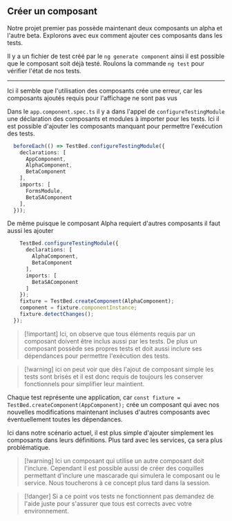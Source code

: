## Créer un composant

Notre projet premier pas possède maintenant deux composants un alpha et l'autre beta. Explorons avec eux comment ajouter ces composants dans les tests.

Il y a un fichier de test créé par le `ng generate component` ainsi il est possible que le composant soit déjà testé. Roulons la commande `ng test` pour vérifier l'état de nos tests.

---

Ici il semble que l'utilisation des composants crée une erreur, car les composants ajoutés requis pour l'affichage ne sont pas vus

Dans le `app.component.spec.ts` il y a dans l'appel de `configureTestingModule` une déclaration des composants et modules à importer pour les tests. Ici il est possible d'ajouter les composants manquant pour permettre l'exécution des tests.

```typescript
  beforeEach(() => TestBed.configureTestingModule({
    declarations: [
      AppComponent,
      AlphaComponent,
      BetaComponent
    ],
    imports: [
      FormsModule,
      BetaSAComponent
    ],
  }));
```

De même puisque le composant Alpha requiert d'autres composants il faut aussi les ajouter

```typescript
    TestBed.configureTestingModule({
      declarations: [
        AlphaComponent,
        BetaComponent
      ],
      imports: [
        BetaSAComponent
      ]
    });
    fixture = TestBed.createComponent(AlphaComponent);
    component = fixture.componentInstance;
    fixture.detectChanges();
  });
```

> [!important] Ici, on observe que tous éléments requis par un composant doivent être inclus aussi par les tests. De plus un composant possède ses propres tests et doit aussi inclure ses dépendances pour permettre l'exécution des tests.

> [!warning] ici on peut voir que dès l'ajout de composant simple les tests sont brisés et il est donc requis de toujours les conserver fonctionnels pour simplifier leur maintient.

  
Chaque test représente une application, car `const fixture = TestBed.createComponent(AppComponent);` crée un composant qui avec nos nouvelles modifications maintenant incluses d'autres composants avec éventuellement toutes les dépendances.
  
Ici dans notre scénario actuel, il est plus simple d'ajouter simplement les composants dans leurs définitions. Plus tard avec les services, ça sera plus problématique.

> [!warning] Ici un composant qui utilise un autre composant doit l'inclure. Cependant il est possible aussi de créer des coquilles permettant d'inclure une mascarade qui simulera le composant ou le service. Nous toucherons à ce concept plus tard dans la session.

> [!danger] Si a ce point vos tests ne fonctionnent pas demandez de l'aide juste pour s'assurer que tous est corrects avec votre environnement.

